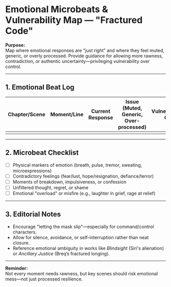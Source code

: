 # Emotional Microbeats & Vulnerability Map — "Fractured Code"

**Purpose:**  
Map where emotional responses are "just right" and where they feel muted, generic, or overly processed. Provide guidance for allowing more rawness, contradiction, or authentic uncertainty—privileging vulnerability over control.

---

## 1. Emotional Beat Log

| Chapter/Scene | Moment/Line | Current Response | Issue (Muted, Generic, Over-processed) | Vulnerability/Rawness Opportunity | Specific Revision Prompt |
|---------------|-------------|-----------------|----------------------------------------|-----------------------------------|-------------------------|
|               |             |                 |                                        |                                   |                         |

---

## 2. Microbeat Checklist

- [ ] Physical markers of emotion (breath, pulse, tremor, sweating, microexpressions)
- [ ] Contradictory feelings (fear/lust, hope/resignation, defiance/terror)
- [ ] Moments of breakdown, impulsiveness, or confession
- [ ] Unfiltered thought, regret, or shame
- [ ] Emotional "overload" or misfire (e.g., laughter in grief, rage at relief)

---

## 3. Editorial Notes

- Encourage "letting the mask slip"—especially for command/control characters.
- Allow for silence, avoidance, or self-interruption rather than neat closure.
- Reference emotional ambiguity in works like *Blindsight* (Siri's alienation) or *Ancillary Justice* (Breq’s fractured longing).

---

**Reminder:**  
Not every moment needs rawness, but key scenes should risk emotional mess—not just processed resilience.